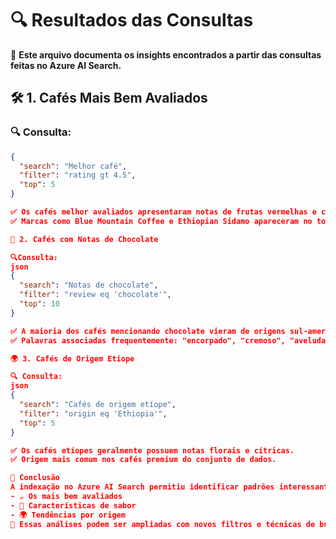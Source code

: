 # 🔍 Resultados das Consultas

📄 **Este arquivo documenta os insights encontrados a partir das consultas feitas no Azure AI Search.**

## 🛠️ 1. Cafés Mais Bem Avaliados

### 🔍 Consulta:
````json
{
  "search": "Melhor café",
  "filter": "rating gt 4.5",
  "top": 5
}

✅ Os cafés melhor avaliados apresentaram notas de frutas vermelhas e chocolate em suas descrições. 
✅ Marcas como Blue Mountain Coffee e Ethiopian Sidamo apareceram no topo da lista.

🍫 2. Cafés com Notas de Chocolate

🔍Consulta:
json
{
  "search": "Notas de chocolate",
  "filter": "review eq 'chocolate'",
  "top": 10
}

✅ A maioria dos cafés mencionando chocolate vieram de origens sul-americanas. 
✅ Palavras associadas frequentemente: "encorpado", "cremoso", "aveludado".

🌍 3. Cafés de Origem Etíope

🔍 Consulta:
json
{
  "search": "Cafés de origem etíope",
  "filter": "origin eq 'Ethiopia'",
  "top": 5
}

✅ Os cafés etíopes geralmente possuem notas florais e cítricas. 
✅ Origem mais comum nos cafés premium do conjunto de dados.

📌 Conclusão 
A indexação no Azure AI Search permitiu identificar padrões interessantes sobre cafés, incluindo:
- ☕ Os mais bem avaliados 
- 🍫 Características de sabor
- 🌍 Tendências por origem 
🔎 Essas análises podem ser ampliadas com novos filtros e técnicas de busca!
